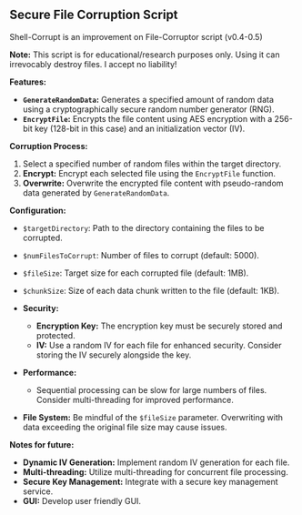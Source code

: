 ## Secure File Corruption Script

Shell-Corrupt is an improvement on File-Corruptor script (v0.4-0.5)

**Note:** This script is for educational/research purposes only. Using it can irrevocably destroy files. I accept no liability!

**Features:**

* **`GenerateRandomData`:** Generates a specified amount of random data using a cryptographically secure random number generator (RNG).
* **`EncryptFile`:** Encrypts the file content using AES encryption with a 256-bit key (128-bit in this case) and an initialization vector (IV). 

**Corruption Process:**

1. Select a specified number of random files within the target directory.
2. **Encrypt:** Encrypt each selected file using the `EncryptFile` function.
3. **Overwrite:** Overwrite the encrypted file content with pseudo-random data generated by `GenerateRandomData`. 

**Configuration:**

* `$targetDirectory`: Path to the directory containing the files to be corrupted.
* `$numFilesToCorrupt`: Number of files to corrupt (default: 5000).
* `$fileSize`: Target size for each corrupted file (default: 1MB).
* `$chunkSize`: Size of each data chunk written to the file (default: 1KB).

* **Security:**
    * **Encryption Key:** The encryption key must be securely stored and protected.
    * **IV:** Use a random IV for each file for enhanced security. Consider storing the IV securely alongside the key.
* **Performance:**
    * Sequential processing can be slow for large numbers of files. Consider multi-threading for improved performance.
* **File System:** Be mindful of the `$fileSize` parameter. Overwriting with data exceeding the original file size may cause issues.

**Notes for future:**

* **Dynamic IV Generation:** Implement random IV generation for each file.
* **Multi-threading:** Utilize multi-threading for concurrent file processing.
* **Secure Key Management:** Integrate with a secure key management service.
* **GUI:** Develop user friendly GUI.


